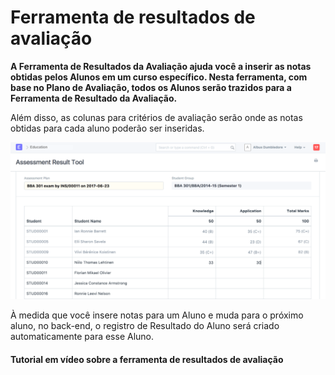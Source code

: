 # Ferramenta de resultados de avaliação



**A Ferramenta de Resultados da Avaliação ajuda você a inserir as notas obtidas pelos Alunos em um curso específico. Nesta ferramenta, com base no Plano de Avaliação, todos os Alunos serão trazidos para a Ferramenta de Resultado da Avaliação.**


Além disso, as colunas para critérios de avaliação serão onde as notas obtidas para cada aluno poderão ser inseridas.


![Ferramenta de resultado da avaliação](/files/education-assessment-result-tool.png)


À medida que você insere notas para um Aluno e muda para o próximo aluno, no back-end, o registro de Resultado do Aluno será criado automaticamente para esse Aluno.


#### Tutorial em vídeo sobre a ferramenta de resultados de avaliação









